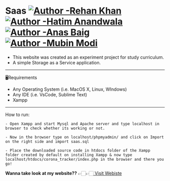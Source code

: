 # Saas [![Author -Rehan Khan](https://img.shields.io/badge/Author-Rehan%20Khan-blue)](https://rehankhan.netlify.app/) [![Author -Hatim Anandwala](https://img.shields.io/badge/Author-Hatim%20Anandwala-blue)](https://github.com/Hatim2904) [![Author -Anas Baig](https://img.shields.io/badge/Author-Anas%20Baig-blue)](https://github.com/anasbaig10) [![Author -Mubin Modi](https://img.shields.io/badge/Author-Mubin%20Modi-blue)]()

- This website was created as an experiment project for study curriculum.
- A simple Storage as a Service application.

---

🖥Requirements

- Any Operating System (i.e. MacOS X, Linux, WIndows)
- Any IDE (i.e. VsCode, Sublime Text)
- Xampp

---

How to run:

```
- Open Xampp and start Mysql and Apache server and type localhost in browser to check whether its working or not.

- Now in the browser type on localhost/phpmyadmin/ and click on Import on the right side and import saas.sql

- Place the downloaded source code in htdocs folder of the Xampp folder created by default on installing Xampp & now type localhost/htdocs/corona_tracker/index.php in the browser and there you go!
```
**Wanna take look at my website??** 👉🏻👉🏻[ Visit Webiste](http://saasrha.epizy.com/)






